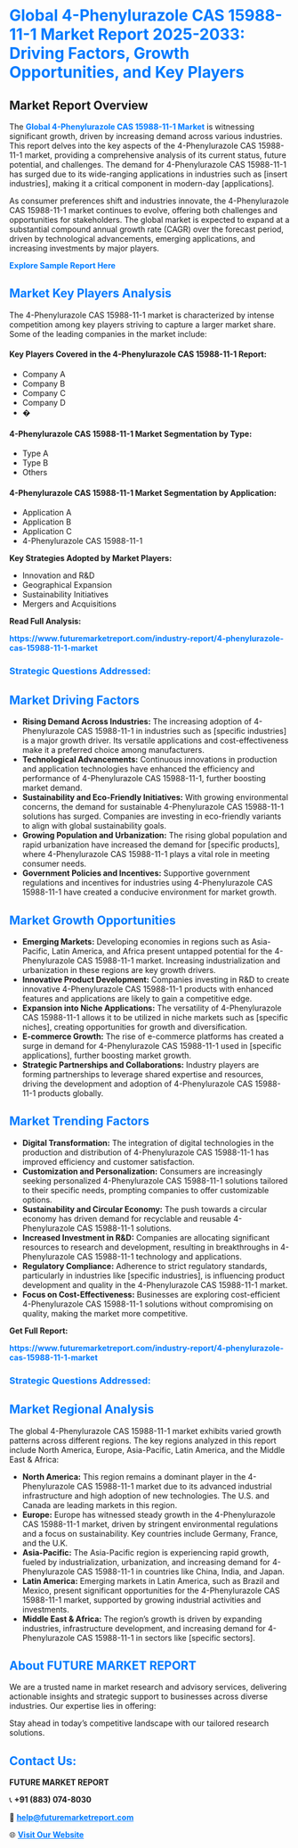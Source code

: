 <h1 style="color: #007BFF;">Global 4-Phenylurazole CAS 15988-11-1 Market Report 2025-2033: Driving Factors, Growth Opportunities, and Key Players</h1>

<section id="overview">
<h2>Market Report Overview</h2>
<p>The <a href="https://www.futuremarketreport.com/industry-report/4-phenylurazole-cas-15988-11-1-market" style="color: #007BFF; text-decoration: none;"><strong>Global 4-Phenylurazole CAS 15988-11-1 Market</strong></a> is witnessing significant growth, driven by increasing demand across various industries. This report delves into the key aspects of the 4-Phenylurazole CAS 15988-11-1 market, providing a comprehensive analysis of its current status, future potential, and challenges. The demand for 4-Phenylurazole CAS 15988-11-1 has surged due to its wide-ranging applications in industries such as [insert industries], making it a critical component in modern-day [applications].</p>
<p>As consumer preferences shift and industries innovate, the 4-Phenylurazole CAS 15988-11-1 market continues to evolve, offering both challenges and opportunities for stakeholders. The global market is expected to expand at a substantial compound annual growth rate (CAGR) over the forecast period, driven by technological advancements, emerging applications, and increasing investments by major players.</p>
</section>

<section id="overview">
<p><a href="https://www.futuremarketreport.com/request-sample/reportId=111900" style="color: #007BFF; text-decoration: none;"><strong>Explore Sample Report Here</strong></a></p>
</section>

<section id="key-players">
<h2 style="color: #007BFF;">Market Key Players Analysis</h2>
<p>The 4-Phenylurazole CAS 15988-11-1 market is characterized by intense competition among key players striving to capture a larger market share. Some of the leading companies in the market include:</p>
<h4>Key Players Covered in the 4-Phenylurazole CAS 15988-11-1 Report:</h4>
<ul><li>Company A</li><li>Company B</li><li>Company C</li><li>Company D</li><li>�</li></ul>
<h4>4-Phenylurazole CAS 15988-11-1 Market Segmentation by Type:</h4>
<ul><li>Type A</li><li>Type B</li><li>Others</li></ul>

<h4>4-Phenylurazole CAS 15988-11-1 Market Segmentation by Application:</h4>
<ul><li>Application A</li><li>Application B</li><li>Application C</li><li>4-Phenylurazole CAS 15988-11-1</li></ul>
<p><strong>Key Strategies Adopted by Market Players:</strong></p>
<ul>
<li>Innovation and R&D</li>
<li>Geographical Expansion</li>
<li>Sustainability Initiatives</li>
<li>Mergers and Acquisitions</li>
</ul>
</section>

<section>
<p><strong>Read Full Analysis: </strong></p><a href="https://www.futuremarketreport.com/industry-report/4-phenylurazole-cas-15988-11-1-market" style="color: #007BFF; text-decoration: none;"><strong>https://www.futuremarketreport.com/industry-report/4-phenylurazole-cas-15988-11-1-market</strong></a>
<h3 style="color: #007BFF;">Strategic Questions Addressed:</h3>
</section>

<section id="driving-factors">
<h2 style="color: #007BFF;">Market Driving Factors</h2>
<ul>
<li><strong>Rising Demand Across Industries:</strong> The increasing adoption of 4-Phenylurazole CAS 15988-11-1 in industries such as [specific industries] is a major growth driver. Its versatile applications and cost-effectiveness make it a preferred choice among manufacturers.</li>
<li><strong>Technological Advancements:</strong> Continuous innovations in production and application technologies have enhanced the efficiency and performance of 4-Phenylurazole CAS 15988-11-1, further boosting market demand.</li>
<li><strong>Sustainability and Eco-Friendly Initiatives:</strong> With growing environmental concerns, the demand for sustainable 4-Phenylurazole CAS 15988-11-1 solutions has surged. Companies are investing in eco-friendly variants to align with global sustainability goals.</li>
<li><strong>Growing Population and Urbanization:</strong> The rising global population and rapid urbanization have increased the demand for [specific products], where 4-Phenylurazole CAS 15988-11-1 plays a vital role in meeting consumer needs.</li>
<li><strong>Government Policies and Incentives:</strong> Supportive government regulations and incentives for industries using 4-Phenylurazole CAS 15988-11-1 have created a conducive environment for market growth.</li>
</ul>
</section>

<section id="growth-opportunities">
<h2 style="color: #007BFF;">Market Growth Opportunities</h2>
<ul>
<li><strong>Emerging Markets:</strong> Developing economies in regions such as Asia-Pacific, Latin America, and Africa present untapped potential for the 4-Phenylurazole CAS 15988-11-1 market. Increasing industrialization and urbanization in these regions are key growth drivers.</li>
<li><strong>Innovative Product Development:</strong> Companies investing in R&D to create innovative 4-Phenylurazole CAS 15988-11-1 products with enhanced features and applications are likely to gain a competitive edge.</li>
<li><strong>Expansion into Niche Applications:</strong> The versatility of 4-Phenylurazole CAS 15988-11-1 allows it to be utilized in niche markets such as [specific niches], creating opportunities for growth and diversification.</li>
<li><strong>E-commerce Growth:</strong> The rise of e-commerce platforms has created a surge in demand for 4-Phenylurazole CAS 15988-11-1 used in [specific applications], further boosting market growth.</li>
<li><strong>Strategic Partnerships and Collaborations:</strong> Industry players are forming partnerships to leverage shared expertise and resources, driving the development and adoption of 4-Phenylurazole CAS 15988-11-1 products globally.</li>
</ul>
</section>

<section id="trending-factors">
<h2 style="color: #007BFF;">Market Trending Factors</h2>
<ul>
<li><strong>Digital Transformation:</strong> The integration of digital technologies in the production and distribution of 4-Phenylurazole CAS 15988-11-1 has improved efficiency and customer satisfaction.</li>
<li><strong>Customization and Personalization:</strong> Consumers are increasingly seeking personalized 4-Phenylurazole CAS 15988-11-1 solutions tailored to their specific needs, prompting companies to offer customizable options.</li>
<li><strong>Sustainability and Circular Economy:</strong> The push towards a circular economy has driven demand for recyclable and reusable 4-Phenylurazole CAS 15988-11-1 solutions.</li>
<li><strong>Increased Investment in R&D:</strong> Companies are allocating significant resources to research and development, resulting in breakthroughs in 4-Phenylurazole CAS 15988-11-1 technology and applications.</li>
<li><strong>Regulatory Compliance:</strong> Adherence to strict regulatory standards, particularly in industries like [specific industries], is influencing product development and quality in the 4-Phenylurazole CAS 15988-11-1 market.</li>
<li><strong>Focus on Cost-Effectiveness:</strong> Businesses are exploring cost-efficient 4-Phenylurazole CAS 15988-11-1 solutions without compromising on quality, making the market more competitive.</li>
</ul>
</section>

<section>
<p><strong>Get Full Report: </strong></p><a href="https://www.futuremarketreport.com/industry-report/4-phenylurazole-cas-15988-11-1-market" style="color: #007BFF; text-decoration: none;"><strong>https://www.futuremarketreport.com/industry-report/4-phenylurazole-cas-15988-11-1-market</strong></a>
<h3 style="color: #007BFF;">Strategic Questions Addressed:</h3>
</section>


<section id="regional-analysis">
<h2 style="color: #007BFF;">Market Regional Analysis</h2>
<p>The global 4-Phenylurazole CAS 15988-11-1 market exhibits varied growth patterns across different regions. The key regions analyzed in this report include North America, Europe, Asia-Pacific, Latin America, and the Middle East & Africa:</p>
<ul>
<li><strong>North America:</strong> This region remains a dominant player in the 4-Phenylurazole CAS 15988-11-1 market due to its advanced industrial infrastructure and high adoption of new technologies. The U.S. and Canada are leading markets in this region.</li>
<li><strong>Europe:</strong> Europe has witnessed steady growth in the 4-Phenylurazole CAS 15988-11-1 market, driven by stringent environmental regulations and a focus on sustainability. Key countries include Germany, France, and the U.K.</li>
<li><strong>Asia-Pacific:</strong> The Asia-Pacific region is experiencing rapid growth, fueled by industrialization, urbanization, and increasing demand for 4-Phenylurazole CAS 15988-11-1 in countries like China, India, and Japan.</li>
<li><strong>Latin America:</strong> Emerging markets in Latin America, such as Brazil and Mexico, present significant opportunities for the 4-Phenylurazole CAS 15988-11-1 market, supported by growing industrial activities and investments.</li>
<li><strong>Middle East & Africa:</strong> The region’s growth is driven by expanding industries, infrastructure development, and increasing demand for 4-Phenylurazole CAS 15988-11-1 in sectors like [specific sectors].</li>
</ul>
</section>

<footer>
<h2 style="color: #007BFF;">About FUTURE MARKET REPORT</h2>
<p>We are a trusted name in market research and advisory services, delivering actionable insights and strategic support to businesses across diverse industries. Our expertise lies in offering:</p>

<p>Stay ahead in today’s competitive landscape with our tailored research solutions.</p>

<h2 style="color: #007BFF;">Contact Us:</h2>
<p><strong>FUTURE MARKET REPORT</strong></p>
<p>📞 <strong>+91 (883) 074-8030</strong></p>
<p>📧 <strong><a href="mailto:help@futuremarketreport.com" style="color: #007BFF;">help@futuremarketreport.com</a></strong></p>
<p>🌐 <strong><a href="https://www.futuremarketreport.com/" style="color: #007BFF;">Visit Our Website</a></strong></p>
</footer>